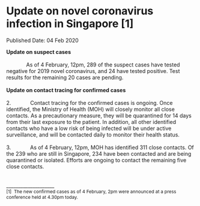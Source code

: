 <html>
    <meta http-equiv="Content-Type" content="text/html; charset=utf-8"/>
    <meta charset="utf-8"/>
    <title>Update on novel coronavirus infection in Singapore [1]</title>
    <body><h1>Update on novel coronavirus infection in Singapore [1]</h1>
    <p>Published Date: 04 Feb 2020</p> <p><strong>Update on suspect cases<br><br>&nbsp; &nbsp; &nbsp; &nbsp; &nbsp; &nbsp; &nbsp; &nbsp;&nbsp;</strong>As of 4 February, 12pm, 289 of the suspect cases have tested negative for 2019 novel coronavirus, and 24 have tested positive. Test results for the remaining 20 cases are pending.<br><br><strong>Update on contact tracing for confirmed cases<br><br></strong>2.&nbsp;&nbsp;&nbsp;&nbsp;&nbsp;&nbsp;&nbsp;&nbsp;&nbsp;&nbsp;&nbsp;&nbsp; Contact tracing for the confirmed cases is ongoing. Once identified, the Ministry of Health (MOH) will closely monitor all close contacts. As a precautionary measure, they will be quarantined for 14 days from their last exposure to the patient. In addition, all other identified contacts who have a low risk of being infected will be under active surveillance, and will be contacted daily to monitor their health status.<br><br>3.&nbsp;&nbsp;&nbsp;&nbsp;&nbsp;&nbsp;&nbsp;&nbsp;&nbsp;&nbsp;&nbsp;&nbsp; As of 4 February, 12pm, MOH has identified 311 close contacts. Of the 239 who are still in Singapore, 234 have been contacted and are being quarantined or isolated. Efforts are ongoing to contact the remaining five close contacts.<br><br><br>____________________<br><span style="font-size: 12px;">[1]&nbsp; The new confirmed cases as of 4 February, 2pm were announced at a press conference held at 4.30pm today.&nbsp;</span></p></body>
</html>